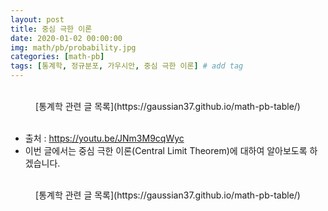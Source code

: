 ```yaml
---
layout: post
title: 중심 극한 이론
date: 2020-01-02 00:00:00
img: math/pb/probability.jpg
categories: [math-pb] 
tags: [통계학, 정규분포, 가우시안, 중심 극한 이론] # add tag
---
```


<br>

<center>[통계학 관련 글 목록](https://gaussian37.github.io/math-pb-table/)</center>

<br>

- 출처 : https://youtu.be/JNm3M9cqWyc
- 이번 글에서는 중심 극한 이론(Central Limit Theorem)에 대하여 알아보도록 하겠습니다.


<br>

<center>[통계학 관련 글 목록](https://gaussian37.github.io/math-pb-table/)</center>

<br>